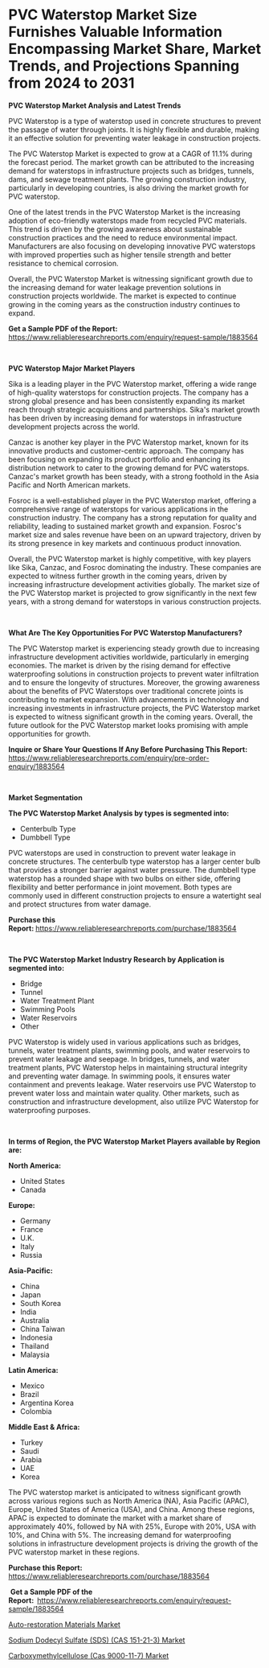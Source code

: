 <p><h1>PVC Waterstop Market Size Furnishes Valuable Information Encompassing Market Share, Market Trends, and Projections Spanning from 2024 to 2031</h1></p><p><strong>PVC Waterstop Market Analysis and Latest Trends</strong></p>
<p><p>PVC Waterstop is a type of waterstop used in concrete structures to prevent the passage of water through joints. It is highly flexible and durable, making it an effective solution for preventing water leakage in construction projects.</p><p>The PVC Waterstop Market is expected to grow at a CAGR of 11.1% during the forecast period. The market growth can be attributed to the increasing demand for waterstops in infrastructure projects such as bridges, tunnels, dams, and sewage treatment plants. The growing construction industry, particularly in developing countries, is also driving the market growth for PVC waterstop.</p><p>One of the latest trends in the PVC Waterstop Market is the increasing adoption of eco-friendly waterstops made from recycled PVC materials. This trend is driven by the growing awareness about sustainable construction practices and the need to reduce environmental impact. Manufacturers are also focusing on developing innovative PVC waterstops with improved properties such as higher tensile strength and better resistance to chemical corrosion.</p><p>Overall, the PVC Waterstop Market is witnessing significant growth due to the increasing demand for water leakage prevention solutions in construction projects worldwide. The market is expected to continue growing in the coming years as the construction industry continues to expand.</p></p>
<p><strong>Get a Sample PDF of the Report:&nbsp;</strong> <a href="https://www.reliableresearchreports.com/enquiry/request-sample/1883564">https://www.reliableresearchreports.com/enquiry/request-sample/1883564</a></p>
<p>&nbsp;</p>
<p><strong>PVC Waterstop Major Market Players</strong></p>
<p><p>Sika is a leading player in the PVC Waterstop market, offering a wide range of high-quality waterstops for construction projects. The company has a strong global presence and has been consistently expanding its market reach through strategic acquisitions and partnerships. Sika's market growth has been driven by increasing demand for waterstops in infrastructure development projects across the world.</p><p>Canzac is another key player in the PVC Waterstop market, known for its innovative products and customer-centric approach. The company has been focusing on expanding its product portfolio and enhancing its distribution network to cater to the growing demand for PVC waterstops. Canzac's market growth has been steady, with a strong foothold in the Asia Pacific and North American markets.</p><p>Fosroc is a well-established player in the PVC Waterstop market, offering a comprehensive range of waterstops for various applications in the construction industry. The company has a strong reputation for quality and reliability, leading to sustained market growth and expansion. Fosroc's market size and sales revenue have been on an upward trajectory, driven by its strong presence in key markets and continuous product innovation.</p><p>Overall, the PVC Waterstop market is highly competitive, with key players like Sika, Canzac, and Fosroc dominating the industry. These companies are expected to witness further growth in the coming years, driven by increasing infrastructure development activities globally. The market size of the PVC Waterstop market is projected to grow significantly in the next few years, with a strong demand for waterstops in various construction projects.</p></p>
<p>&nbsp;</p>
<p><strong>What Are The Key Opportunities For PVC Waterstop Manufacturers?</strong></p>
<p><p>The PVC Waterstop market is experiencing steady growth due to increasing infrastructure development activities worldwide, particularly in emerging economies. The market is driven by the rising demand for effective waterproofing solutions in construction projects to prevent water infiltration and to ensure the longevity of structures. Moreover, the growing awareness about the benefits of PVC Waterstops over traditional concrete joints is contributing to market expansion. With advancements in technology and increasing investments in infrastructure projects, the PVC Waterstop market is expected to witness significant growth in the coming years. Overall, the future outlook for the PVC Waterstop market looks promising with ample opportunities for growth.</p></p>
<p><strong>Inquire or Share Your Questions If Any Before Purchasing This Report:</strong> <a href="https://www.reliableresearchreports.com/enquiry/pre-order-enquiry/1883564">https://www.reliableresearchreports.com/enquiry/pre-order-enquiry/1883564</a></p>
<p>&nbsp;</p>
<p><strong>Market Segmentation</strong></p>
<p><strong>The PVC Waterstop Market Analysis by types is segmented into:</strong></p>
<p><ul><li>Centerbulb Type</li><li>Dumbbell Type</li></ul></p>
<p><p>PVC waterstops are used in construction to prevent water leakage in concrete structures. The centerbulb type waterstop has a larger center bulb that provides a stronger barrier against water pressure. The dumbbell type waterstop has a rounded shape with two bulbs on either side, offering flexibility and better performance in joint movement. Both types are commonly used in different construction projects to ensure a watertight seal and protect structures from water damage.</p></p>
<p><strong>Purchase this Report:&nbsp;</strong><a href="https://www.reliableresearchreports.com/purchase/1883564">https://www.reliableresearchreports.com/purchase/1883564</a></p>
<p>&nbsp;</p>
<p><strong>The PVC Waterstop Market Industry Research by Application is segmented into:</strong></p>
<p><ul><li>Bridge</li><li>Tunnel</li><li>Water Treatment Plant</li><li>Swimming Pools</li><li>Water Reservoirs</li><li>Other</li></ul></p>
<p><p>PVC Waterstop is widely used in various applications such as bridges, tunnels, water treatment plants, swimming pools, and water reservoirs to prevent water leakage and seepage. In bridges, tunnels, and water treatment plants, PVC Waterstop helps in maintaining structural integrity and preventing water damage. In swimming pools, it ensures water containment and prevents leakage. Water reservoirs use PVC Waterstop to prevent water loss and maintain water quality. Other markets, such as construction and infrastructure development, also utilize PVC Waterstop for waterproofing purposes.</p></p>
<p>&nbsp;</p>
<p><strong>In terms of Region, the PVC Waterstop Market Players available by Region are:</strong></p>
<p>
    <p> <strong> North America: </strong>
        <ul>
            <li>United States</li>
            <li>Canada</li>
        </ul>
        </p> 
    <p> <strong> Europe: </strong>
        <ul>
            <li>Germany</li>
            <li>France</li>
            <li>U.K.</li>
            <li>Italy</li>
            <li>Russia</li>
        </ul>
        </p> 
    <p> <strong> Asia-Pacific: </strong>
        <ul>
            <li>China</li>
            <li>Japan</li>
            <li>South Korea</li>
            <li>India</li>
            <li>Australia</li>
            <li>China Taiwan</li>
            <li>Indonesia</li>
            <li>Thailand</li>
            <li>Malaysia</li>
        </ul>
        </p> 
    <p> <strong> Latin America: </strong>
        <ul>
            <li>Mexico</li>
            <li>Brazil</li>
            <li>Argentina Korea</li>
            <li>Colombia</li>
        </ul>
        </p> 
    <p> <strong> Middle East & Africa: </strong>
        <ul>
            <li>Turkey</li>
            <li>Saudi</li>
            <li>Arabia</li>
            <li>UAE</li>
            <li>Korea</li>
        </ul>
    </p>
    </p>
<p><p>The PVC waterstop market is anticipated to witness significant growth across various regions such as North America (NA), Asia Pacific (APAC), Europe, United States of America (USA), and China. Among these regions, APAC is expected to dominate the market with a market share of approximately 40%, followed by NA with 25%, Europe with 20%, USA with 10%, and China with 5%. The increasing demand for waterproofing solutions in infrastructure development projects is driving the growth of the PVC waterstop market in these regions.</p></p>
<p><strong>Purchase this Report: </strong><a href="https://www.reliableresearchreports.com/purchase/1883564">https://www.reliableresearchreports.com/purchase/1883564</a></p>
<p>&nbsp;<strong>Get a Sample PDF of the Report:&nbsp;&nbsp;</strong><a href="https://www.reliableresearchreports.com/enquiry/request-sample/1883564">https://www.reliableresearchreports.com/enquiry/request-sample/1883564</a></p>
<p><strong></strong></p>
<p><p><a href="https://view.publitas.com/reportprime-1/auto-restoration-materials-market-provides-detailed-segmentation-of-this-market-based-on-type-application-and-region-and-forecast-for-the-period-from-2023-2030/">Auto-restoration Materials Market</a></p><p><a href="https://view.publitas.com/reportprime-1/sodium-dodecyl-sulfate-sds-cas-151-21-3-market-offers-provide-insightful-data-for-the-time-period-from-2023-to-2030-and-also-provide-analysis-based-on-application-type-and-region/">Sodium Dodecyl Sulfate (SDS) (CAS 151-21-3) Market</a></p><p><a href="https://view.publitas.com/reportprime-1/carboxymethylcellulose-cas-9000-11-7-market-with-the-goal-of-estimating-the-market-size-and-future-growth-potential-of-various-market-segments-based-on-component-applications-end-user-and-region/">Carboxymethylcellulose (Cas 9000-11-7) Market</a></p></p>